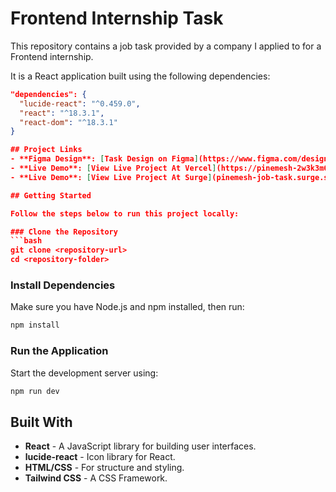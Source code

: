 # Frontend Internship Task

This repository contains a job task provided by a company I applied to for a Frontend internship. 

It is a React application built using the following dependencies:
```json
"dependencies": {
  "lucide-react": "^0.459.0",
  "react": "^18.3.1",
  "react-dom": "^18.3.1"
}

## Project Links
- **Figma Design**: [Task Design on Figma](https://www.figma.com/design/R7kXgOD4GDtrbS1J6Q0kF9/Task?node-id=1-388&node-type=frame&t=iem3WHHGc1r4QP3a-0) 
- **Live Demo**: [View Live Project At Vercel](https://pinemesh-2w3k3m6gf-shariar-sultans-projects.vercel.app)
- **Live Demo**: [View Live Project At Surge](pinemesh-job-task.surge.sh)

## Getting Started

Follow the steps below to run this project locally:

### Clone the Repository
```bash
git clone <repository-url>
cd <repository-folder>
```

### Install Dependencies
Make sure you have Node.js and npm installed, then run:
```bash
npm install
```

### Run the Application
Start the development server using:
```bash
npm run dev
```

## Built With
- **React** - A JavaScript library for building user interfaces.
- **lucide-react** - Icon library for React.
- **HTML/CSS** - For structure and styling.
- **Tailwind CSS** - A CSS Framework.
